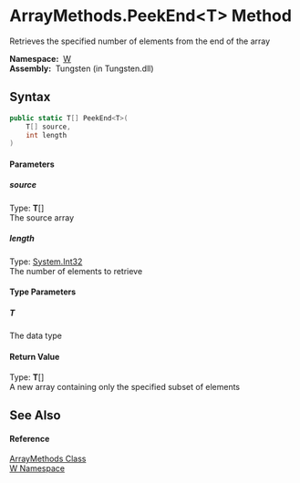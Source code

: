 ArrayMethods.PeekEnd&lt;T> Method
=================================
   Retrieves the specified number of elements from the end of the array

  **Namespace:**  [W][1]  
  **Assembly:**  Tungsten (in Tungsten.dll)

Syntax
------

```csharp
public static T[] PeekEnd<T>(
	T[] source,
	int length
)

```

#### Parameters

##### *source*
Type: **T**[]  
The source array

##### *length*
Type: [System.Int32][2]  
The number of elements to retrieve

#### Type Parameters

##### *T*
The data type

#### Return Value
Type: **T**[]  
A new array containing only the specified subset of elements

See Also
--------

#### Reference
[ArrayMethods Class][3]  
[W Namespace][1]  

[1]: ../README.md
[2]: http://msdn.microsoft.com/en-us/library/td2s409d
[3]: README.md